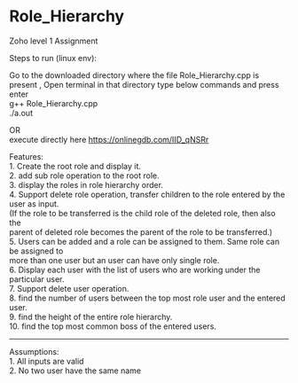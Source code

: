 # Role_Hierarchy
Zoho level 1 Assignment

Steps to run (linux env):      

Go to the downloaded directory where the file Role_Hierarchy.cpp is present , Open terminal in that directory type below commands and press enter       
g++ Role_Hierarchy.cpp   
./a.out   


OR  
execute directly here https://onlinegdb.com/IID_qNSRr       

Features:      
    1. Create the root role and display it.  
    2. add sub role operation to the root role.  
    3. display the roles in role hierarchy order.    
    4. Support delete role operation, transfer children to the role entered by the user as input.  
       (If the role to be transferred is the child role of the deleted role, then also the        
        parent of deleted role becomes the parent of the role to be transferred.)       
    5. Users can be added and a role can be assigned to them. Same role can be assigned to         
       more than one user but an user can have only single role.         
    6. Display each user with the list of users who are working under the particular user.          
    7. Support delete user operation.        
    8. find the number of users between the top most role user and the entered user.        
    9. find the height of the entire role hierarchy.      
    10. find the top most common boss of the entered users.     

-----------------
Assumptions:  
    1. All inputs are valid  
    2. No two user have the same name     
